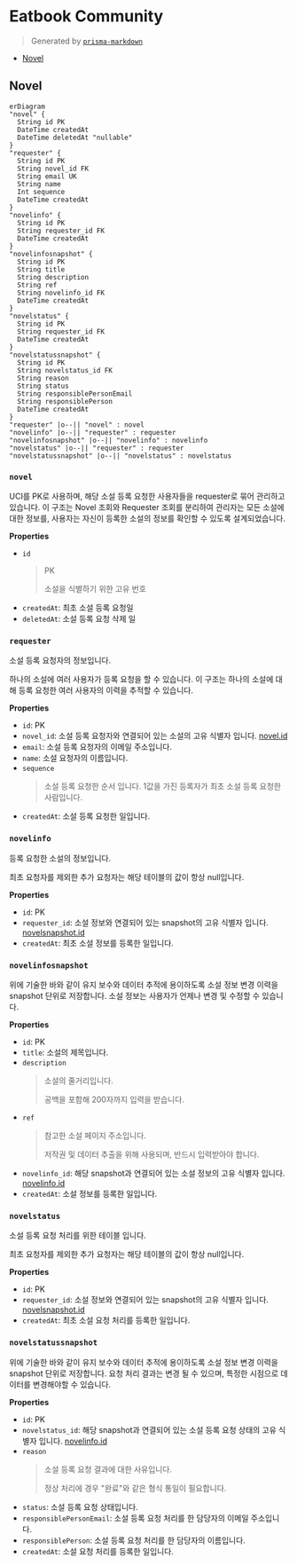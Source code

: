 # Eatbook Community
> Generated by [`prisma-markdown`](https://github.com/samchon/prisma-markdown)

- [Novel](#novel)

## Novel
```mermaid
erDiagram
"novel" {
  String id PK
  DateTime createdAt
  DateTime deletedAt "nullable"
}
"requester" {
  String id PK
  String novel_id FK
  String email UK
  String name
  Int sequence
  DateTime createdAt
}
"novelinfo" {
  String id PK
  String requester_id FK
  DateTime createdAt
}
"novelinfosnapshot" {
  String id PK
  String title
  String description
  String ref
  String novelinfo_id FK
  DateTime createdAt
}
"novelstatus" {
  String id PK
  String requester_id FK
  DateTime createdAt
}
"novelstatussnapshot" {
  String id PK
  String novelstatus_id FK
  String reason
  String status
  String responsiblePersonEmail
  String responsiblePerson
  DateTime createdAt
}
"requester" |o--|| "novel" : novel
"novelinfo" |o--|| "requester" : requester
"novelinfosnapshot" |o--|| "novelinfo" : novelinfo
"novelstatus" |o--|| "requester" : requester
"novelstatussnapshot" |o--|| "novelstatus" : novelstatus
```

### `novel`
UCI를 PK로 사용하며, 해당 소설 등록 요청한 사용자들을 requester로 묶어 관리하고 있습니다.
이 구조는 Novel 조회와 Requester 조회를 분리하여 관리자는 모든 소설에 대한 정보를,
사용자는 자신이 등록한 소설의 정보를 확인할 수 있도록 설계되었습니다.

**Properties**
  - `id`
    > PK
    > 
    > 소설을 식별하기 위한 고유 번호
  - `createdAt`: 최초 소설 등록 요청일
  - `deletedAt`: 소설 등록 요청 삭제 일

### `requester`
소설 등록 요청자의 정보입니다.

하나의 소설에 여러 사용자가 등록 요청을 할 수 있습니다.
이 구조는 하나의 소설에 대해 등록 요청한 여러 사용자의 이력을 추적할 수 있습니다.

**Properties**
  - `id`: PK
  - `novel_id`: 소설 등록 요청자와 연결되어 있는 소설의 고유 식별자 입니다. [novel.id](#novel)
  - `email`: 소설 등록 요청자의 이메일 주소입니다.
  - `name`: 소설 요청자의 이름입니다.
  - `sequence`
    > 소설 등록 요청한 순서 입니다.
    > 1값을 가진 등록자가 최초 소설 등록 요청한 사람입니다.
  - `createdAt`: 소설 등록 요청한 일입니다.

### `novelinfo`
등록 요청한 소설의 정보입니다.

최초 요청자를 제외한 추가 요청자는 해당 테이블의 값이 항상 null입니다.

**Properties**
  - `id`: PK
  - `requester_id`: 소설 정보와 연결되어 있는 snapshot의 고유 식별자 입니다. [novelsnapshot.id](#novelsnapshot)
  - `createdAt`: 최초 소설 정보를 등록한 일입니다.

### `novelinfosnapshot`
위에 기술한 바와 같이 유지 보수와 데이터 추적에 용이하도록 소설 정보 변경 이력을 snapshot 단위로 저장합니다.
소설 정보는 사용자가 언제나 변경 및 수정할 수 있습니다.

**Properties**
  - `id`: PK
  - `title`: 소설의 제목입니다.
  - `description`
    > 소설의 줄거리입니다.
    > 
    > 공백을 포함해 200자까지 입력을 받습니다.
  - `ref`
    > 참고한 소설 페이지 주소입니다.
    > 
    > 저작권 및 데이터 추출을 위해 사용되며, 반드시 입력받아야 합니다.
  - `novelinfo_id`: 해당 snapshot과 연결되어 있는 소설 정보의 고유 식별자 입니다. [novelinfo.id](#novelinfo)
  - `createdAt`: 소설 정보를 등록한 일입니다.

### `novelstatus`
소설 등록 요청 처리를 위한 테이블 입니다.

최초 요청자를 제외한 추가 요청자는 해당 테이블의 값이 항상 null입니다.

**Properties**
  - `id`: PK
  - `requester_id`: 소설 정보와 연결되어 있는 snapshot의 고유 식별자 입니다. [novelsnapshot.id](#novelsnapshot)
  - `createdAt`: 최초 소설 요청 처리를 등록한 일입니다.

### `novelstatussnapshot`
위에 기술한 바와 같이 유지 보수와 데이터 추적에 용이하도록 소설 정보 변경 이력을 snapshot 단위로 저장합니다.
요청 처리 결과는 변경 될 수 있으며, 특정한 시점으로 데이터를 변경해야할 수 있습니다.

**Properties**
  - `id`: PK
  - `novelstatus_id`: 해당 snapshot과 연결되어 있는 소설 등록 요청 상태의 고유 식별자 입니다. [novelinfo.id](#novelinfo)
  - `reason`
    > 소설 등록 요청 결과에 대한 사유입니다.
    > 
    > 정상 처리에 경우 "완료"와 같은 형식 통일이 필요합니다.
  - `status`: 소설 등록 요청 상태입니다.
  - `responsiblePersonEmail`: 소설 등록 요청 처리를 한 담당자의 이메일 주소입니다.
  - `responsiblePerson`: 소설 등록 요청 처리를 한 담당자의 이름입니다.
  - `createdAt`: 소설 요청 처리를 등록한 일입니다.